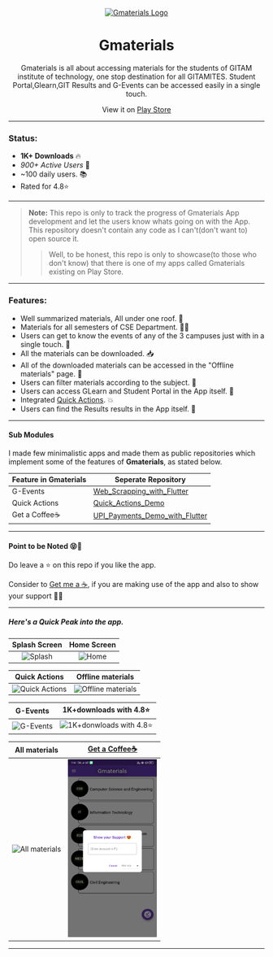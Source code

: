 <p align="center">
  <a href="https://play.google.com/store/apps/details?id=com.we.intialp" target="_blank">
    <img alt="Gmaterials Logo" title="Gmaterials" src="https://lh3.googleusercontent.com/zRh7IKmA7938PJvis_LjphXzBfEy3vmeUgxFodUcUG3GvIv-iNDfiD5ynmi2VWmycUJn=s180-rw" width="150">
  </a>
</p>

<h1 align="center">Gmaterials</h1>

<P align="center">
Gmaterials is all about accessing materials for the students of GITAM institute of technology, one stop destination for all GITAMITES. Student Portal,Glearn,GIT Results and G-Events can be accessed easily in a single touch.
</p>

<p align="center">
  View it on <a href = "https://play.google.com/store/apps/details?id=com.we.intialp" target = "_blank">Play Store</a>
</p>

___

### Status:
* **1K+ Downloads** 🔥
* _900+ Active Users_ 📲
* ~100 daily users. 📚
* Rated for 4.8⭐
___

>**Note:** This repo is only to track the progress of Gmaterials App development and let the users know whats going on with the App. This repository doesn't contain any code as I can't(don't want to) open source it.
>> Well, to be honest, this repo is only to showcase(to those who don't know) that there is one of my apps called Gmaterials existing on Play Store.
___

### Features:
* Well summarized materials, All under one roof. 📔
* Materials for all semesters of CSE Department. 👨‍🎓
* Users can get to know the events of any of the 3 campuses just with in a single touch. 🤳
* All the materials can be downloaded. 📥
* All of the downloaded materials can be accessed in the "Offline materials" page. 📁
* Users can filter materials according to the subject. 🔽
* Users can access GLearn and Student Portal in the App itself. 📲
* Integrated [Quick Actions](https://developer.android.com/guide/topics/ui/shortcuts). 💥
* Users can find the Results results in the App itself. 🧐

___

#### Sub Modules
I made few minimalistic apps and made them as public repositories which implement some of the features of __Gmaterials__, as stated below.

Feature in Gmaterials | Seperate Repository |
---|---|
G-Events|[Web_Scrapping_with_Flutter](https://github.com/srikanth7785/Web_Scrapping_with_Flutter)
Quick Actions|[Quick_Actions_Demo](https://github.com/srikanth7785/Quick_Actions_Demo)
Get a Coffee☕|[UPI_Payments_Demo_with_Flutter](https://github.com/srikanth7785/UPI_Payments_Demo_with_Flutter)
___

#### Point to be Noted 😝🤩

Do leave a ⭐ on this repo if you like the app.

Consider to [Get me a ☕](http://rzp.io/l/supportgmaterials), if you are making use of the app and also to show your support 🤝😍
___

##### Here's a Quick Peak into the app.
|Splash Screen|Home Screen|
|:---:|:---:|
|<img src="https://pbs.twimg.com/media/EYddQmVU0AAfhSj?format=jpg&name=large" alt = "Splash" width="175" height="350">|<img src="https://lh3.googleusercontent.com/zPOtQ_OG8zl4cIsH7AwuQDrmte8D_EmrPoev1efWjz_aS5x4GZdZ6iVmiP5NUXq_8A=w720-h310-rw" alt = "Home" width="175" height="350">|

|Quick Actions|Offline materials|
|:---:|:---:|
|<img src="https://pbs.twimg.com/media/EYddR7PU0AAHvTC?format=jpg&name=large" alt = "Quick Actions" width="175" height="350">|<img src="https://media-exp1.licdn.com/dms/image/C5622AQEx1bNAo4bBsA/feedshare-shrink_800/0?e=1593648000&v=beta&t=2MRAhm4xQVnE8oQYxEfLmBzrknOeH0B-Ev5SIkXRMg4" alt = "Offline materials" width="175" height="350">

|G-Events|1K+downloads with 4.8⭐|
|:---:|:---:|
|<img src="https://media-exp1.licdn.com/dms/image/C5622AQGapiWnaxr_AQ/feedshare-shrink_800/0?e=1593648000&v=beta&t=2uP9GyjbWXvNrD_BMH66bnffbSCi8Fe6Tgo5BNBvTog" alt = "G-Events" width="175" height="350">|<img src="https://media-exp1.licdn.com/dms/image/C5622AQFfSdSOgRa65A/feedshare-shrink_800/0?e=1593648000&v=beta&t=y2JZI72jo0AOVbM5G-ts-pQVG-5JVMtPnAfR_5ioJGA" alt = "1K+donwloads with 4.8⭐" width="175" height="350">

|All materials|[Get a Coffee☕](http://rzp.io/l/supportgmaterials)|
|:---:|:---:|
|<img src="https://pbs.twimg.com/media/EYddRakVAAAadOx?format=jpg&name=large" alt = "All materials" width="175" height="350">|<img src="Images/Get%20a%20Coffee.png" alt = "Get a Coffee☕" width="175" height="350">
___
